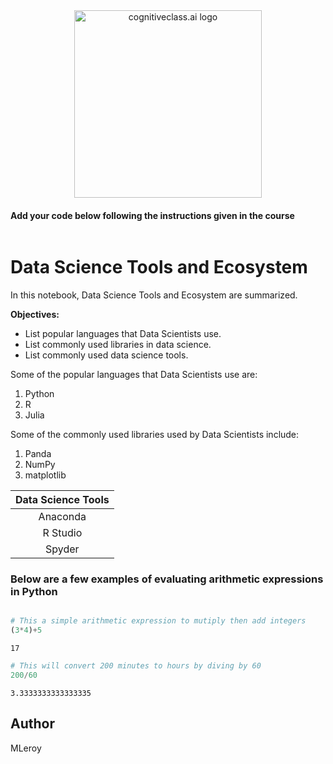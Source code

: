 <center>
    <img src="https://cf-courses-data.s3.us.cloud-object-storage.appdomain.cloud/IBMDeveloperSkillsNetwork-DS0105EN-SkillsNetwork/labs/Module2/images/SN_web_lightmode.png" width="300" alt="cognitiveclass.ai logo">
</center>


#### Add your code below following the instructions given in the course



```python

```

# Data Science Tools and Ecosystem

In this notebook, Data Science Tools and Ecosystem are summarized.

**Objectives:**
- List popular languages that Data Scientists use.
- List commonly used libraries in data science.
- List commonly used data science tools.

Some of the popular languages that Data Scientists use are:
1. Python
2. R
3. Julia

Some of the commonly used libraries used by Data Scientists include:
1. Panda
2. NumPy
3. matplotlib

|Data Science Tools|
|:----------------:|
|Anaconda|
|R Studio|
|Spyder|


### Below are a few examples of evaluating arithmetic expressions in Python


```python

```


```python
# This a simple arithmetic expression to mutiply then add integers
(3*4)+5

```




    17




```python
# This will convert 200 minutes to hours by diving by 60
200/60

```




    3.3333333333333335



## Author
MLeroy


```python

```
